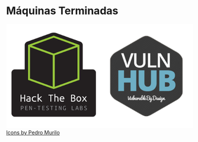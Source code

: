 # Máquinas Terminadas

![](https://github.com/TheZombrex/machines/blob/main/icons/htbandvulnhub_logos.png)
<a href="https://github.com/Pedro-Murilo/icons-for-readme">Icons by Pedro Murilo</a>
